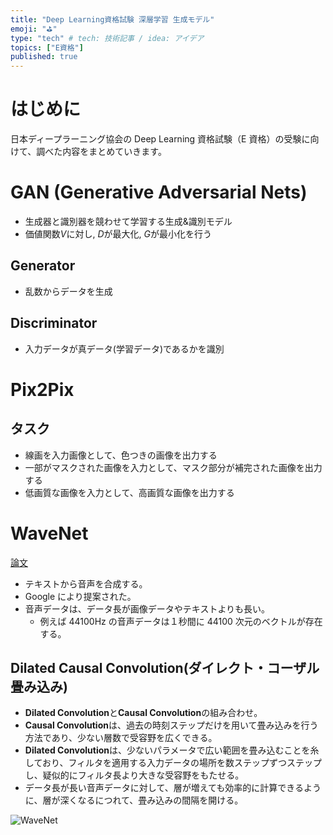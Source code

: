 ```yaml
---
title: "Deep Learning資格試験 深層学習 生成モデル"
emoji: "⛳"
type: "tech" # tech: 技術記事 / idea: アイデア
topics: ["E資格"]
published: true
---
```


# はじめに

日本ディープラーニング協会の Deep Learning 資格試験（E 資格）の受験に向けて、調べた内容をまとめていきます。

# GAN (Generative Adversarial Nets)

- ⽣成器と識別器を競わせて学習する⽣成&識別モデル
- 価値関数$V$に対し, $D$が最⼤化, $G$が最⼩化を⾏う

## Generator

- 乱数からデータを⽣成

## Discriminator

- ⼊⼒データが真データ(学習データ)であるかを識別

# Pix2Pix

## タスク

- 線画を入力画像として、色つきの画像を出力する
- 一部がマスクされた画像を入力として、マスク部分が補完された画像を出力する
- 低画質な画像を入力として、高画質な画像を出力する

# WaveNet

[論文](https://arxiv.org/pdf/1609.03499.pdf)

- テキストから音声を合成する。
- Google により提案された。
- 音声データは、データ長が画像データやテキストよりも長い。
  - 例えば 44100Hz の音声データは１秒間に 44100 次元のベクトルが存在する。

## Dilated Causal Convolution(ダイレクト・コーザル畳み込み)

- **Dilated Convolution**と**Causal Convolution**の組み合わせ。
- **Causal Convolution**は、過去の時刻ステップだけを用いて畳み込みを行う方法であり、少ない層数で受容野を広くできる。
- **Dilated Convolution**は、少ないパラメータで広い範囲を畳み込むことを糸しており、フィルタを適用する入力データの場所を数ステップずつステップし、疑似的にフィルタ長より大きな受容野をもたせる。
- データ長が長い音声データに対して、層が増えても効率的に計算できるように、層が深くなるにつれて、畳み込みの間隔を開ける。

![WaveNet](https://storage.googleapis.com/zenn-user-upload/485464598900-20220212.png)
